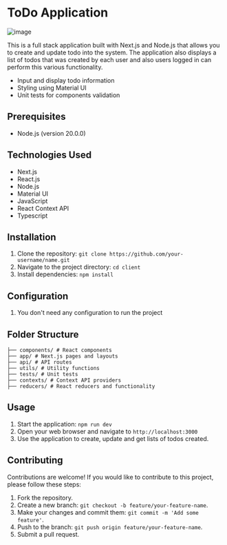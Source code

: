# ToDo Application

<img src="https://res.cloudinary.com/chuksmbanaso/image/upload/v1733135580/Screenshot_2024-12-02_at_11.32.06_mmar99.png" title="Image" alt="image">

This is a full stack application built with Next.js and Node.js that allows you to create and update todo into the system. The application also displays a list of todos that was created by each user and also users logged in can perform this various functionality.

- Input and display todo information
- Styling using Material UI
- Unit tests for components validation

## Prerequisites

- Node.js (version 20.0.0)

## Technologies Used

- Next.js
- React.js
- Node.js
- Material UI
- JavaScript
- React Context API
- Typescript

## Installation

1. Clone the repository: `git clone https://github.com/your-username/name.git`
2. Navigate to the project directory: `cd client`
3. Install dependencies: `npm install`

## Configuration

1. You don't need any configuration to run the project

## Folder Structure

```
├── components/ # React components
├── app/ # Next.js pages and layouts
├── api/ # API routes
├── utils/ # Utility functions
├── tests/ # Unit tests
├── contexts/ # Context API providers
├── reducers/ # React reducers and functionality

```

## Usage

1. Start the application: `npm run dev`
2. Open your web browser and navigate to `http://localhost:3000`
3. Use the application to create, update and get lists of todos created.

## Contributing

Contributions are welcome! If you would like to contribute to this project, please follow these steps:

1. Fork the repository.
2. Create a new branch: `git checkout -b feature/your-feature-name`.
3. Make your changes and commit them: `git commit -m 'Add some feature'`.
4. Push to the branch: `git push origin feature/your-feature-name`.
5. Submit a pull request.

```

```
